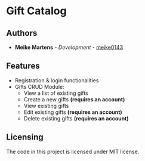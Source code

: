 # Gift Catalog

## Authors

* **Meike Martens** - *Development* - [meike0143](https://github.com/meike0143)

## Features
* Registration & login functionalities
* Gifts CRUD Module:
    * View a list of existing gifts
    * Create a new gifts **(requires an account)**
    * View existing gifts
    * Edit existing gifts **(requires an account)**
    * Delete existing gifts **(requires an account)**

## Licensing

The code in this project is licensed under MIT license.
